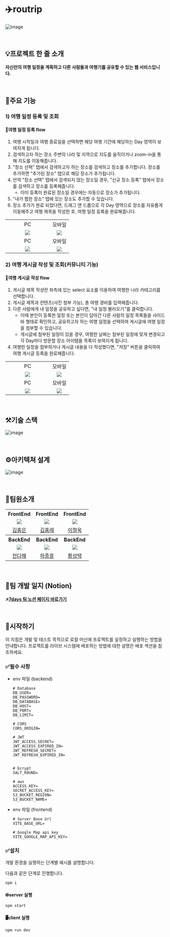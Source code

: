 # ✈️routrip
![image](https://github.com/7days-routrip/routrip/assets/66871221/bd89a73f-8621-4a7d-940f-bbfa1a51939b)

</br>

## 💡프로젝트 한 줄 소개
**자신만의 여행 일정을 계획하고 다른 사람들과 여행기를 공유할 수 있는 웹 서비스입니다.**

</br>

## 🔎주요 기능
### 1) 여행 일정 등록 및 조회
#### 🚩여행 일정 등록 flow
1. 여행 시작일과 여행 종료일을 선택하면 해당 여행 기간에 해당하는 Day 영역이 보여지게 됩니다.
2. 검색하고자 하는 장소 주변의 나라 및 지역으로 지도를 움직이거나 zoom-in을 통해 지도를 이동해줍니다.
3. "장소 선택" 탭에서 검색하고자 하는 장소를 검색하고 장소를 추가합니다. 장소를 추가하면 "추가된 장소" 탭으로 해당 장소가 추가됩니다.
4. 만약 "장소 선택" 탭에서 검색되지 않는 장소일 경우, "신규 장소 등록" 탭에서 장소를 검색하고 장소를 등록해줍니다.
      - 이미 등록이 완료된 장소일 경우에는 자동으로 장소가 추가됩니다.
5. "내가 찜한 장소" 탭에 있는 장소도 추가할 수 있습니다.
6. 장소 추가가 완료 되었다면, 드래그 앤 드롭으로 각 Day 영역으로 장소를 자유롭게 이동해주고 여행 제목을 작성한 후, 여행 일정 등록을 완료해줍니다.
<table>
    <tr>
      <td align="center">PC</td>
      <td align="center">모바일</td>
    </tr>
    <tr>
      <td align="center" width="70%"><img src="https://github.com/7days-routrip/routrip/assets/79950091/b7f8109e-6011-4cb1-921a-204fbede240f" /></td>
      <td align="center" width="30%"><img src="https://github.com/7days-routrip/routrip/assets/79950091/0ead3816-4c48-4519-8e9a-c91fc354c568" /></td>
    </tr>
    <tr>
      <td align="center">PC</td>
      <td align="center">모바일</td>
    </tr>
    <tr>
      <td align="center" width="70%"><img src="https://github.com/7days-routrip/routrip/assets/79950091/40aafa73-579a-427e-a138-3e3269dc7814" /></td>
      <td align="center" width="30%"><img src="https://github.com/7days-routrip/routrip/assets/79950091/8b413f72-9bf0-4834-9d2c-6e4772353fee" /></td>
    </tr>
 </table>

### 2) 여행 게시글 작성 및 조회(커뮤니티 기능)
#### 🚩여행 게시글 작성 flow
1. 게시글 제목 작성란 좌측에 있는 select 요소를 이용하여 여행한 나라 카테고리를 선택합니다.
2. 게시글 제목과 컨텐츠(사진 첨부 가능), 총 여행 경비를 입력해줍니다.
3. 다른 사람에게 내 일정을 공유하고 싶다면, "내 일정 불러오기"를 클릭합니다.
   - 이때 본인이 등록한 일정 또는 본인이 담아간 다른 사람의 일정 목록들을 사이드 바 형태로 확인하고, 공유하고자 하는 여행 일정을 선택하여 게시글에 여행 일정을 첨부할 수 있습니다.
   - 게시글에 첨부된 일정이 있을 경우, 여행한 날짜는 첨부된 일정에 맞게 변경되고 각 Day마다 방문할 장소 아이템들 목록이 보여지게 됩니다.
4. 여행한 일정을 첨부하거나 게시글 내용을 다 작성했다면, "저장" 버튼을 클릭하여 여행 게시글 등록을 완료해줍니다.
<table>
    <tr>
      <td align="center">PC</td>
      <td align="center">모바일</td>
    </tr>
    <tr>
      <td align="center" width="70%"><img src="https://github.com/7days-routrip/routrip/assets/79950091/5c102e4c-b59f-4267-8f37-0efcc8ee8e92" /></td>
      <td align="center" width="30%"><img src="https://github.com/7days-routrip/routrip/assets/79950091/ca0b2c91-1a65-4d89-91ee-5acb3d8a42e0" /></td>
    </tr>
    <tr>
      <td align="center">PC</td>
      <td align="center">모바일</td>
    </tr>
    <tr>
      <td align="center" width="70%"><img src="https://github.com/7days-routrip/routrip/assets/79950091/09cc8d18-48ae-4b26-8ded-8f80aa46ac23" /></td>
      <td align="center" width="30%"><img src="https://github.com/7days-routrip/routrip/assets/79950091/69cc7e34-61f8-4ee3-9565-9adf9b82b04f" /></td>
    </tr>
 </table>

</br>

## ⚒️기술 스택
![image](https://github.com/7days-routrip/routrip/assets/93701887/f8f28ceb-5f9c-4112-baa5-3fbfbba4005b)


<br/>

## ⚙️아키텍쳐 설계
![image](https://github.com/7days-routrip/routrip/assets/66871221/6292f74c-325b-42bc-b558-007eed246563)

<br/>

## 👥팀원소개
<table>
    <tr>
      <th align="center">FrontEnd</th>
      <th align="center">FrontEnd</th>
      <th align="center">FrontEnd</th>
    </tr>
    <tr>
      <td align="center" width="20%"><img src="https://avatars.githubusercontent.com/u/93701887?v=4" /></td>
      <td align="center" width="20%"><img src="https://avatars.githubusercontent.com/u/102844071?v=4" /></td>
      <td align="center" width="20%"><img src="https://avatars.githubusercontent.com/u/66871221?v=4" /></td>
    </tr>
    <tr>
      <td align="center"><a href="https://github.com/hongii">김홍은</a></td>
      <td align="center"><a href="https://github.com/kim-hong-rae">김홍래</a></td>
      <td align="center"><a href="https://github.com/lugia574">이철욱</a></td>
    </tr>
    <tr>
      <th align="center">BackEnd</th>
      <th align="center">BackEnd</th>
      <th align="center">BackEnd</th>
    </tr>
    <tr>
      <td align="center" width="33%"><img src="https://avatars.githubusercontent.com/u/150978185?v=4" /></td>
      <td align="center" width="33%"><img src="https://avatars.githubusercontent.com/u/88045419?v=4" /></td>
      <td align="center" width="33%"><img src="https://avatars.githubusercontent.com/u/79950091?v=4" /></td>
    </tr>
    <tr>
      <td align="center"><a href="https://github.com/codedung">전다해</a></td>
      <td align="center"><a href="https://github.com/jh9788">하종훈</a></td>
      <td align="center"><a href="https://github.com/6uamy">황성택</a></td>
    </tr>
 </table>

<br/>

## 📝팀 개발 일지 (Notion)
**↗️[7days 팀 노션 페이지 바로가기](https://hongii.notion.site/7-6d96f562bb87469ebeaaab397327f3f7?pvs=4)**

<br/>

 ## 📌시작하기
이 지침은 개발 및 테스트 목적으로 로컬 머신에 프로젝트를 설정하고 실행하는 방법을 안내합니다. 프로젝트를 라이브 시스템에 배포하는 방법에 대한 설명은 배포 섹션을 참조하세요.

### ✅필수 사항
- env 파일 (backend)
  ```env
  # Database
  DB_USER=
  DB_PASSWORD=
  DB_DATABASE=
  DB_HOST= 
  DB_PORT=
  DB_LIMIT=
  
  # CORS
  CORS_ORIGIN=
  
  # JWT
  JWT_ACCESS_SECRET=
  JWT_ACCESS_EXPIRED_IN=
  JWT_REFRESH_SECRET=
  JWT_REFRESH_EXPIRED_IN=
  
  
  # bcrypt
  SALT_ROUND=
  
  # aws
  ACCESS_KEY=
  SECRET_ACCESS_KEY=
  S3_BUCKET_REGION=
  S3_BUCKET_NAME=
  ```
- env 파일 (frontend)
  ```env
  # Server Base Url
  VITE_BASE_URL=

  # Google Map api key
  VITE_GOOGLE_MAP_API_KEY=
  ```

### ✅설치
개발 환경을 실행하는 단계별 예시를 설명합니다.

다음과 같은 단계로 진행합니다.

```
npm i
```

#### 🌐server 실행

```
npm start
```

#### 🖥️client 실행

```
npm run dev
```


